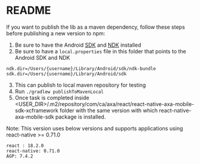 README
======

If you want to publish the lib as a maven dependency, follow these steps before publishing a new version to npm:

1. Be sure to have the Android [SDK](https://developer.android.com/studio/index.html) and [NDK](https://developer.android.com/ndk/guides/index.html) installed
2. Be sure to have a `local.properties` file in this folder that points to the Android SDK and NDK
```
ndk.dir=/Users/{username}/Library/Android/sdk/ndk-bundle
sdk.dir=/Users/{username}/Library/Android/sdk
```
3. This can publish to local maven repository for testing
4. Run `./gradlew publishToMavenLocal`
5. Once task is completed inside <USER_DIR>/.m2/repository/com/ca/axa/react/react-native-axa-mobile-sdk-xcframework folder with the same version with which react-native-axa-mobile-sdk package is installed.

Note: This version uses below versions and supports applications using react-native >= 0.71.0
```
react : 18.2.0
react-native: 0.71.0
AGP: 7.4.2 
```